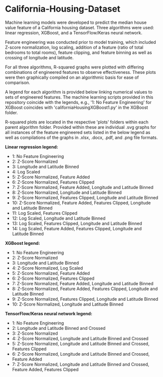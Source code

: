 # California-Housing-Dataset
Machine learning models were developed to predict the median house value feature of a California housing dataset. Three algorithms were used: linear regression, XGBoost, and a TensorFlow/Keras neural network.

Feature engineering was conducted prior to model training, which included Z-score normalization, log scaling, addition of a feature (ratio of total bedrooms to total rooms), feature clipping, and feature binning as well as crossing of longitude and latitude.

For all three algorithms, R-squared graphs were plotted with differing combinations of engineered features to observe effectiveness. These plots were then graphically compiled on an algorithmic basis for ease of comparison.

A legend for each algorithm is provided below linking numerical values to sets of engineered features. The machine learning scripts provided in this repository coincide with the legends, e.g., '1: No Feature Engineering' for XGBoost coincides with 'californiaHousingXGBoost1.py' in the XGBoost folder.

R-squared plots are located in the respective 'plots' folders within each parent algorithm folder. Provided within these are individual .svg graphs for all instances of the feature engineered sets listed in the below legend as well as compilations of the graphs in .xlsx, .docx, .pdf, and .png file formats.

**Linear regression legend:**

- 1:  No Feature Engineering
- 2:  Z-Score Normalized
- 3:  Longitude and Latitude Binned
- 4:  Log Scaled
- 5:  Z-Score Normalized, Feature Added
- 6:  Z-Score Normalized, Features Clipped
- 7:  Z-Score Normalized, Feature Added, Longitude and Latitude Binned
- 8:  Z-Score Normalized, Longitude and Latitude Binned
- 9:  Z-Score Normalized, Features Clipped, Longitude and Latitude Binned
- 10: Z-Score Normalized, Feature Added, Features Clipped, Longitude and Latitude Binned
- 11: Log Scaled, Features Clipped
- 12: Log Scaled, Longitude and Latitude Binned
- 13: Log Scaled, Features Clipped, Longitude and Latitude Binned
- 14: Log Scaled, Feature Added, Features Clipped, Longitude and Latitude Binned


**XGBoost legend:**
- 1:  No Feature Engineering
- 2:  Z-Score Normalized
- 3:  Longitude and Latitude Binned
- 4:  Z-Score Normalized, Log Scaled
- 5:  Z-Score Normalized, Feature Added
- 6:  Z-Score Normalized, Features Clipped
- 7:  Z-Score Normalized, Feature Added, Longitude and Latitude Binned
- 8:  Z-Score Normalized, Feature Added, Features Clipped, Longitude and Latitude Binned
- 9:  Z-Score Normalized, Features Clipped, Longitude and Latitude Binned
- 10: Z-Score Normalized, Longitude and Latitude Binned


**TensorFlow/Keras neural network legend:**
- 1: No Feature Engineering
- 2: Longitude and Latitude Binned and Crossed
- 3: Z-Score Normalized
- 4: Z-Score Normalized, Longitude and Latitude Binned and Crossed
- 5: Z-Score Normalized, Longitude and Latitude Binned and Crossed, Features Clipped
- 6: Z-Score Normalized, Longitude and Latitude Binned and Crossed, Feature Added
- 7: Z-Score Normalized, Longitude and Latitude Binned and Crossed, Feature Added, Features Clipped